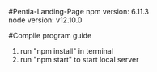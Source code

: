 #Pentia-Landing-Page
npm version: 6.11.3  
node version: v12.10.0  

#Compile program guide
1. run "npm install" in terminal
2. run "npm start" to start local server
